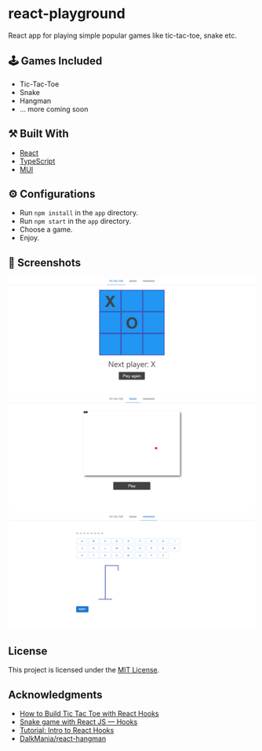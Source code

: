 # react-playground
React app for playing simple popular games like tic-tac-toe, snake etc.

## :joystick: Games Included
- Tic-Tac-Toe
- Snake
- Hangman
- ... more coming soon

## :hammer_and_pick: Built With
- [React](https://reactjs.org/) 
- [TypeScript](https://www.typescriptlang.org/)
- [MUI](https://mui.com/)

## :gear: Configurations
- Run `npm install` in the `app` directory.
- Run `npm start` in the `app` directory.
- Choose a game.
- Enjoy.

## :eyes: Screenshots
![screenshot1](https://github.com/marinakolova/react-playground/blob/main/screenshot1.png)
![screenshot2](https://github.com/marinakolova/react-playground/blob/main/screenshot2.png)
![screenshot3](https://github.com/marinakolova/react-playground/blob/main/screenshot3.png)

## License
This project is licensed under the [MIT License](LICENSE).

## Acknowledgments
- [How to Build Tic Tac Toe with React Hooks](https://medium.com/@shifrb/how-to-build-tic-tac-toe-with-react-hooks-ca37f6040022)
- [Snake game with React JS — Hooks](https://medium.com/edonec/snake-game-with-react-js-hooks-600a742e70b7)
- [Tutorial: Intro to React Hooks](https://medium.com/nerd-for-tech/tutorial-intro-to-react-hooks-417e4ea3ff33)
- [DalkMania/react-hangman](https://github.com/DalkMania/react-hangman)
